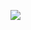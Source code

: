 <!--
**jc1327540662/jc1327540662** is a ✨ _special_ ✨ repository because its `README.md` (this file) appears on your GitHub profile.

Here are some ideas to get you started:

- 🔭 I’m currently working on ...
- 🌱 I’m currently learning ...
- 👯 I’m looking to collaborate on ...
- 🤔 I’m looking for help with ...
- 💬 Ask me about ...
- 📫 How to reach me: ...
- 😄 Pronouns: ...
- ⚡ Fun fact: ...
-->

<!-- ###
#### -->
![](https://github-readme-stats.vercel.app/api?username=jc1327540662&show_icons=true&title_color=ff2686&icon_color=ff2686&text_color=403339&bg_color=ffffff&hide_title=false" )

